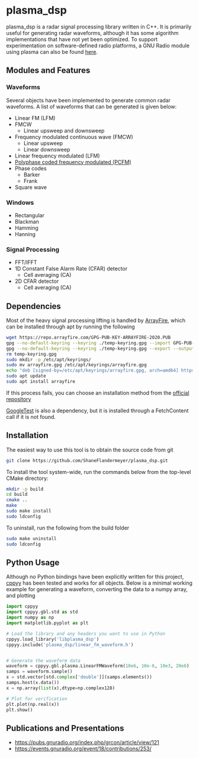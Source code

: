 # plasma_dsp

plasma_dsp is a radar signal processing library written in C++. It is primarily
useful for generating radar waveforms, although it has some algorithm
implementations that have not yet been optimized. To support experimentation on
software-defined radio platforms, a GNU Radio module using plasma can also be
found [here](https://github.com/ShaneFlandermeyer/gr-plasma).

## Modules and Features

### Waveforms

Several objects have been implemented to generate common radar waveforms. A list
of waveforms that can be generated is given below:

- Linear FM (LFM)
- FMCW
  - Linear upsweep and downsweep
- Frequency modulated continuous wave (FMCW)
  - Linear upsweep
  - Linear downsweep
- Linear frequency modulated (LFM)
- [Polyphase coded frequency modulated (PCFM)](https://ieeexplore.ieee.org/document/6965769)
- Phase codes
  - Barker
  - Frank
- Square wave

### Windows

- Rectangular
- Blackman
- Hamming
- Hanning

### Signal Processing

- FFT/IFFT
- 1D Constant False Alarm Rate (CFAR) detector
  - Cell averaging (CA)
- 2D CFAR detector
  - Cell averaging (CA)


## Dependencies

Most of the heavy signal processing lifting is handled by
[ArrayFire](https://arrayfire.com/), which can be installed through apt by
running the following

```bash
wget https://repo.arrayfire.com/GPG-PUB-KEY-ARRAYFIRE-2020.PUB
gpg --no-default-keyring --keyring ./temp-keyring.gpg --import GPG-PUB-KEY-ARRAYFIRE-2020.PUB
gpg --no-default-keyring --keyring ./temp-keyring.gpg --export --output arrayfire.gpg
rm temp-keyring.gpg
sudo mkdir -p /etc/apt/keyrings/
sudo mv arrayfire.gpg /etc/apt/keyrings/arrayfire.gpg
echo "deb [signed-by=/etc/apt/keyrings/arrayfire.gpg, arch=amd64] https://repo.arrayfire.com/debian all main" | sudo tee -a /etc/apt/sources.list.d/arrayfire.list
sudo apt update
sudo apt install arrayfire
```

If this process fails, you can choose an installation method from the [official
repository](https://github.com/arrayfire/arrayfire/wiki/Getting-ArrayFire)

[GoogleTest](https://github.com/google/googletest) is also a dependency, but it
is installed through a FetchContent call if it is not found.

## Installation

The easiest way to use this tool is to obtain the source code from git

```bash
git clone https://github.com/ShaneFlandermeyer/plasma_dsp.git
```


To install the tool system-wide, run the commands below
from the top-level CMake directory:

```bash
mkdir -p build
cd build
cmake ..
make
sudo make install
sudo ldconfig
```

To uninstall, run the following from the build folder

```bash
sudo make uninstall
sudo ldconfig
```

## Python Usage
Although no Python bindings have been explicitly written for this project,
[cppyy](https://cppyy.readthedocs.io/en/latest/index.html) has been tested and
works for all objects. Below is a minimal working example for generating a
waveform, converting the data to a numpy array, and plotting

```python
import cppyy
import cppyy.gbl.std as std
import numpy as np
import matplotlib.pyplot as plt

# Load the library and any headers you want to use in Python
cppyy.load_library('libplasma_dsp')
cppyy.include('plasma_dsp/linear_fm_waveform.h')


# Generate the waveform data
waveform = cppyy.gbl.plasma.LinearFMWaveform(10e6, 10e-6, 10e3, 20e6)
samps = waveform.sample()
x = std.vector[std.complex['double']](samps.elements())
samps.host(x.data())
x = np.array(list(x),dtype=np.complex128)

# Plot for verification
plt.plot(np.real(x))
plt.show()
```
## Publications and Presentations
- https://pubs.gnuradio.org/index.php/grcon/article/view/121
- https://events.gnuradio.org/event/18/contributions/253/
